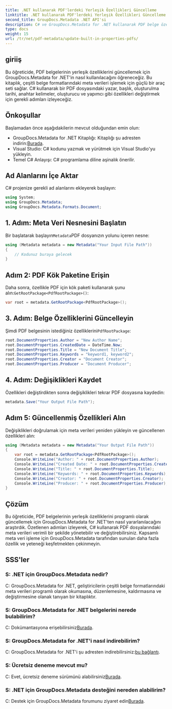 ```yaml
---
title: .NET kullanarak PDF'lerdeki Yerleşik Özellikleri Güncelleme
linktitle: .NET kullanarak PDF'lerdeki Yerleşik Özellikleri Güncelleme
second_title: GroupDocs.Metadata .NET API'si
description: C# ve GroupDocs.Metadata for .NET kullanarak PDF belge özelliklerini nasıl güncelleyeceğinizi öğrenin. Yazarı, başlığı, anahtar kelimeleri ve daha fazlasını programlı bir şekilde değiştirin.
type: docs
weight: 15
url: /tr/net/pdf-metadata/update-built-in-properties-pdfs/
---
```

## giriiş
Bu öğreticide, PDF belgelerinin yerleşik özelliklerini güncellemek için GroupDocs.Metadata for .NET'in nasıl kullanılacağını öğreneceğiz. Bu kitaplık, çeşitli belge formatlarındaki meta verileri işlemek için güçlü bir araç seti sağlar. C# kullanarak bir PDF dosyasındaki yazar, başlık, oluşturulma tarihi, anahtar kelimeler, oluşturucu ve yapımcı gibi özellikleri değiştirmek için gerekli adımları izleyeceğiz.
## Önkoşullar
Başlamadan önce aşağıdakilerin mevcut olduğundan emin olun:
-  GroupDocs.Metadata for .NET Kitaplığı: Kitaplığı şu adresten indirin:[Burada](https://releases.groupdocs.com/metadata/net/).
- Visual Studio: C# kodunu yazmak ve yürütmek için Visual Studio'yu yükleyin.
- Temel C# Anlayışı: C# programlama diline aşinalık önerilir.

## Ad Alanlarını İçe Aktar
C# projenize gerekli ad alanlarını ekleyerek başlayın:
```csharp
using System;
using GroupDocs.Metadata;
using GroupDocs.Metadata.Formats.Document;
```
## 1. Adım: Meta Veri Nesnesini Başlatın
 Bir başlatarak başlayın`Metadata`PDF dosyanızın yolunu içeren nesne:
```csharp
using (Metadata metadata = new Metadata("Your Input File Path"))
{
    // Kodunuz buraya gelecek
}
```
## Adım 2: PDF Kök Paketine Erişin
 Daha sonra, özellikle PDF için kök paketi kullanarak şunu alın:`GetRootPackage<PdfRootPackage>()`:
```csharp
var root = metadata.GetRootPackage<PdfRootPackage>();
```
## 3. Adım: Belge Özelliklerini Güncelleyin
 Şimdi PDF belgesinin istediğiniz özelliklerini`PdfRootPackage`:
```csharp
root.DocumentProperties.Author = "New Author Name";
root.DocumentProperties.CreatedDate = DateTime.Now;
root.DocumentProperties.Title = "New Document Title";
root.DocumentProperties.Keywords = "keyword1, keyword2";
root.DocumentProperties.Creator = "Document Creator";
root.DocumentProperties.Producer = "Document Producer";
```
## 4. Adım: Değişiklikleri Kaydet
Özellikleri değiştirdikten sonra değişiklikleri tekrar PDF dosyasına kaydedin:
```csharp
metadata.Save("Your Output File Path");
```
## Adım 5: Güncellenmiş Özellikleri Alın
Değişiklikleri doğrulamak için meta verileri yeniden yükleyin ve güncellenen özellikleri alın:
```csharp
using (Metadata metadata = new Metadata("Your Output File Path"))
{
    var root = metadata.GetRootPackage<PdfRootPackage>();
    Console.WriteLine("Author: " + root.DocumentProperties.Author);
    Console.WriteLine("Created Date: " + root.DocumentProperties.CreatedDate);
    Console.WriteLine("Title: " + root.DocumentProperties.Title);
    Console.WriteLine("Keywords: " + root.DocumentProperties.Keywords);
    Console.WriteLine("Creator: " + root.DocumentProperties.Creator);
    Console.WriteLine("Producer: " + root.DocumentProperties.Producer);
}
```

## Çözüm
Bu öğreticide, PDF belgelerinin yerleşik özelliklerini programlı olarak güncellemek için GroupDocs.Metadata for .NET'ten nasıl yararlanılacağını araştırdık. Özetlenen adımları izleyerek, C# kullanarak PDF dosyalarındaki meta verileri verimli bir şekilde yönetebilir ve değiştirebilirsiniz. Kapsamlı meta veri işleme için GroupDocs.Metadata tarafından sunulan daha fazla özellik ve yeteneği keşfetmekten çekinmeyin.

## SSS'ler
### S: .NET için GroupDocs.Metadata nedir?
C: GroupDocs.Metadata for .NET, geliştiricilerin çeşitli belge formatlarındaki meta verileri programlı olarak okumasına, düzenlemesine, kaldırmasına ve değiştirmesine olanak tanıyan bir kitaplıktır.
### S: GroupDocs.Metadata for .NET belgelerini nerede bulabilirim?
 C: Dokümantasyona erişebilirsiniz[Burada](https://reference.groupdocs.com/metadata/net/).
### S: GroupDocs.Metadata for .NET'i nasıl indirebilirim?
 C: GroupDocs.Metadata for .NET'i şu adresten indirebilirsiniz:[bu bağlantı](https://releases.groupdocs.com/metadata/net/).
### S: Ücretsiz deneme mevcut mu?
 C: Evet, ücretsiz deneme sürümünü alabilirsiniz[Burada](https://releases.groupdocs.com/).
### S: .NET için GroupDocs.Metadata desteğini nereden alabilirim?
 C: Destek için GroupDocs.Metadata forumunu ziyaret edin[Burada](https://forum.groupdocs.com/c/metadata/14).